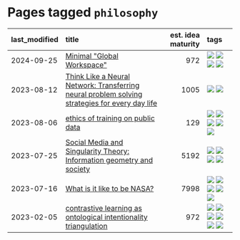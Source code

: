 # Pages tagged `philosophy`

|last_modified|title|est. idea maturity|tags
|:---|:---|---:|:---|
|2024-09-25|[Minimal "Global Workspace"](../pubsub_for_gwt.md)|972|[![](https://img.shields.io/badge/tag-agentic-8a140)](../tags/agentic.md) [![](https://img.shields.io/badge/tag-experimental-e839f4)](../tags/experimental.md) [![](https://img.shields.io/badge/tag-open_source-4072a1)](../tags/open_source.md) [![](https://img.shields.io/badge/tag-philosophy-ac8815)](../tags/philosophy.md)|
|2023-08-12|[Think Like a Neural Network: Transferring neural problem solving strategies for every day life](../think_like_an_ann.md)|1005|[![](https://img.shields.io/badge/tag-philosophy-ac8815)](../tags/philosophy.md) [![](https://img.shields.io/badge/tag-publication-22d494)](../tags/publication.md)|
|2023-08-06|[ethics of training on public data](../ethics_of_public_data.md)|129|[![](https://img.shields.io/badge/tag-ai_ethics-759071)](../tags/ai_ethics.md) [![](https://img.shields.io/badge/tag-ethics-7a219d)](../tags/ethics.md) [![](https://img.shields.io/badge/tag-fair_use-a777bf)](../tags/fair_use.md) [![](https://img.shields.io/badge/tag-philosophy-ac8815)](../tags/philosophy.md) [![](https://img.shields.io/badge/tag-remix_culture-f59257)](../tags/remix_culture.md)|
|2023-07-25|[Social Media and Singularity Theory: Information geometry and society](../social_singularities.md)|5192|[![](https://img.shields.io/badge/tag-alignment-8e95e2)](../tags/alignment.md) [![](https://img.shields.io/badge/tag-information_geometry-4dea78)](../tags/information_geometry.md) [![](https://img.shields.io/badge/tag-philosophy-ac8815)](../tags/philosophy.md) [![](https://img.shields.io/badge/tag-publication-22d494)](../tags/publication.md)|
|2023-07-16|[What is it like to be NASA?](../what_is_it_like_to_be_nasa.md)|7998|[![](https://img.shields.io/badge/tag-disunity_of_identity-dce8fa)](../tags/disunity_of_identity.md) [![](https://img.shields.io/badge/tag-organization_as_entity-82f36e)](../tags/organization_as_entity.md) [![](https://img.shields.io/badge/tag-philosophy-ac8815)](../tags/philosophy.md) [![](https://img.shields.io/badge/tag-society_of_mind-161a53)](../tags/society_of_mind.md) [![](https://img.shields.io/badge/tag-theory_of_mind-b3194)](../tags/theory_of_mind.md)|
|2023-02-05|[contrastive learning as ontological intentionality triangulation](../contrastive_learning_as_ontological_intentionality_triangulation.md)|972|[![](https://img.shields.io/badge/tag-meta-96f12e)](../tags/meta.md) [![](https://img.shields.io/badge/tag-philosophy-ac8815)](../tags/philosophy.md) [![](https://img.shields.io/badge/tag-semiotics-fdf6a0)](../tags/semiotics.md) [![](https://img.shields.io/badge/tag-synesthesia-288446)](../tags/synesthesia.md) [![](https://img.shields.io/badge/tag-theory-cd61a2)](../tags/theory.md) [![](https://img.shields.io/badge/tag-wip-7fe3bd)](../tags/wip.md)|